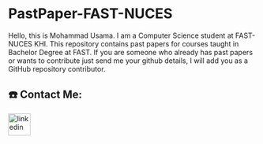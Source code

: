 # PastPaper-FAST-NUCES

Hello, this is Mohammad Usama. I am a Computer Science student at FAST-NUCES KHI.
This repository contains past papers for courses taught in Bachelor Degree at FAST.
If you are someone who already has past papers or wants to contribute just send me your github
details, I will add you as a GitHub repository contributor.

## ☎️ Contact Me:

<a href = https://www.linkedin.com/in/codewithusama/><img src='https://img.icons8.com/color/2x/linkedin.png' alt='linkedin' height='45'></a>
